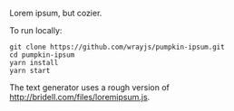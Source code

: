 Lorem ipsum, but cozier.

To run locally:
```
git clone https://github.com/wrayjs/pumpkin-ipsum.git
cd pumpkin-ipsum
yarn install
yarn start
```

The text generator uses a rough version of http://bridell.com/files/loremipsum.js.
